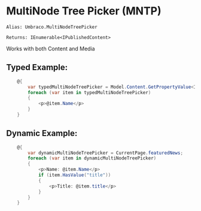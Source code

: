 # MultiNode Tree Picker (MNTP) #

`Alias: Umbraco.MultiNodeTreePicker`

`Returns: IEnumerable<IPublishedContent>`

Works with both Content and Media

## Typed Example: ##

```c#
    @{
        var typedMultiNodeTreePicker = Model.Content.GetPropertyValue<IEnumerable<IPublishedContent>>("featuredNews");
        foreach (var item in typedMultiNodeTreePicker)
        {
            <p>@item.Name</p>
        }
    }
```

## Dynamic Example: ##

```c#
    @{
        var dynamicMultiNodeTreePicker = CurrentPage.featuredNews;
        foreach (var item in dynamicMultiNodeTreePicker)
        {
            <p>Name: @item.Name</p>
            if (item.HasValue("title"))
            {
                <p>Title: @item.title</p>
            }
        }
    }     
                
```